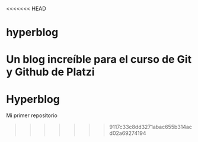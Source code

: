 <<<<<<< HEAD
# hyperblog
Un blog increíble para el curso de Git y Github de Platzi
=======
# Hyperblog
Mi primer repositorio
>>>>>>> 9117c33c8dd3271abac655b314acd02a69274194
